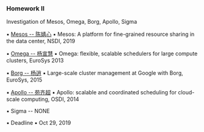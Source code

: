 ### Homework Ⅱ
Investigation of Mesos, Omega, Borg, Apollo, Sigma

▪ [Mesos -- 陈婧心](./Mesos.md) 
▪ Mesos: A platform for fine-grained resource sharing in the data center, NSDI, 2019

▪ [Omega -- 杨宣慧](./Omega.md)
▪ Omega: flexible, scalable schedulers for large compute clusters, EuroSys 2013

▪ [Borg -- 杨逍](./Borg.md)
▪ Large-scale cluster management at Google with Borg, EuroSys, 2015

▪ [Apollo -- 苑齐超](./Apollo.md)
▪ Apollo: scalable and coordinated scheduling for cloud-scale computing, OSDI, 2014

▪ Sigma -- NONE

▪ Deadline
▪ Oct 29, 2019
